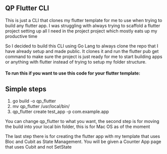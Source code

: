 ## QP Flutter CLI

<p>This is just a CLI that clones my flutter template for me to use when trying to build any flutter app. I was struggling with always trying to scaffold a flutter project setting up all I need in the project project which mostly eats up my productive time</p>

<p>So I decided to build this CLI using Go Lang to always clone the repo that I have already setup and made public. It clones it and run the flutter pub get command to make sure the project is just ready for me to start building apps or anything with flutter instead of trying to setup my folder structure.</p>

<h4>To run this if you want to use this code for your flutter template:</h4>

## Simple steps
1. go build -o qp_flutter
2. mv qp_flutter /usr/local/bin/
3. qp_flutter create test_app -p com.example.app

<p>You can change qp_flutter to what you want, the second step is for moving the build into your local bin folder, this is for Mac OS as of the moment</p>

<p>The last step there is for creating the flutter app with my template that uses Bloc and Cubit as State Management. You will be given a Counter App page that uses Cubit and not SetState</p>